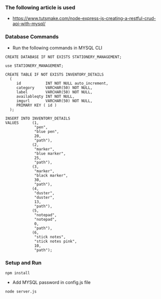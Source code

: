### The following article is used

- https://www.tutsmake.com/node-express-js-creating-a-restful-crud-api-with-mysql/

### Database Commands

- Run the following commands in MYSQL CLI

```
CREATE DATABASE IF NOT EXISTS STATIONERY_MANAGEMENT;
```

```
use STATIONERY_MANAGEMENT;
```


```
CREATE TABLE IF NOT EXISTS INVENTORY_DETAILS 
  ( 
     id           INT NOT NULL auto_increment, 
     category     VARCHAR(50) NOT NULL, 
     label        VARCHAR(50) NOT NULL, 
     availableqty INT NOT NULL, 
     imgurl       VARCHAR(50) NOT NULL, 
     PRIMARY KEY ( id ) 
  ); 
```

```
INSERT INTO INVENTORY_DETAILS 
VALUES      (1, 
             "pen", 
             "blue pen", 
             20, 
             "path"), 
            (2, 
             "marker", 
             "blue marker", 
             25, 
             "path"), 
            (3, 
             "marker", 
             "black marker", 
             30, 
             "path"), 
            (4, 
             "duster", 
             "duster", 
             13, 
             "path"), 
            (5, 
             "notepad", 
             "notepad", 
             0, 
             "path"), 
            (6, 
             "stick notes", 
             "stick notes pink", 
             10, 
             "path"); 
```

### Setup and Run

```
npm install
```

- Add MYSQL password in config.js file

```
node server.js
```